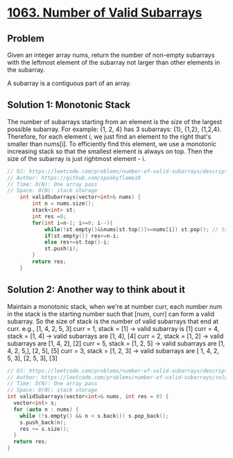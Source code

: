 # [1063. Number of Valid Subarrays](https://leetcode.com/problems/number-of-valid-subarrays/description/)

## Problem
Given an integer array nums, return the number of non-empty subarrays with the leftmost element of the subarray not larger than other elements in the subarray.

A subarray is a contiguous part of an array.
## Solution 1: Monotonic Stack
The number of subarrays starting from an element is the size of the largest possible subarray. For example: {1, 2, 4} has 3 subarrays: {1}, {1,2}, {1,2,4}.
Therefore, for each element i, we just find an element to the right that's smaller than nums[i]. To efficiently find this element, we use a monotonic increasing stack so that the smallest element is always on top. Then the size of the subarray is just rightmost element - i.
```cpp
// OJ: https://leetcode.com/problems/number-of-valid-subarrays/description/
// Author: https://github.com/spookyflame10
// Time: O(N): One array pass
// Space: O(N): stack storage
    int validSubarrays(vector<int>& nums) {
        int n = nums.size();
        stack<int> st;
        int res =0;
        for(int i=n-1; i>=0; i--){
            while(!st.empty()&&nums[st.top()]>=nums[i]) st.pop(); // take out all elements >= than nums[i] on the stack. that way an element smaller than nums[i] will be on the stack, and since we go in order, this element is the leftmost smallest.
            if(st.empty()) res+=n-i;
            else res+=st.top()-i;
            st.push(i);
        }   
        return res;
    }
```
## Solution 2: Another way to think about it
Maintain a monotonic stack, when we're at number curr, each number num in the stack is the starting number such that [num, curr] can form a valid subarray. So the size of stack is the number of valid subarrays that end at curr.
e.g., [1, 4, 2, 5, 3]
curr = 1, stack = [1] -> valid subarray is [1]
curr = 4, stack = [1, 4] -> valid subarrays are [1, 4], [4]
curr = 2, stack = [1, 2] -> valid subarrays are [1, 4, 2], [2]
curr = 5, stack = [1, 2, 5] -> valid subarrays are [1, 4, 2, 5,], [2, 5], [5]
curr = 3, stack = [1, 2, 3] -> valid subarrays are [ 1, 4, 2, 5, 3], [2, 5, 3], [3]
```cpp
// OJ: https://leetcode.com/problems/number-of-valid-subarrays/description/
// Author: https://leetcode.com/problems/number-of-valid-subarrays/solutions/314317/c-o-n-stack/
// Time: O(N): One array pass
// Space: O(N): stack storage
int validSubarrays(vector<int>& nums, int res = 0) {
  vector<int> s;
  for (auto n : nums) {
    while (!s.empty() && n < s.back()) s.pop_back();
    s.push_back(n);
    res += s.size();
  }
  return res;
}
```
